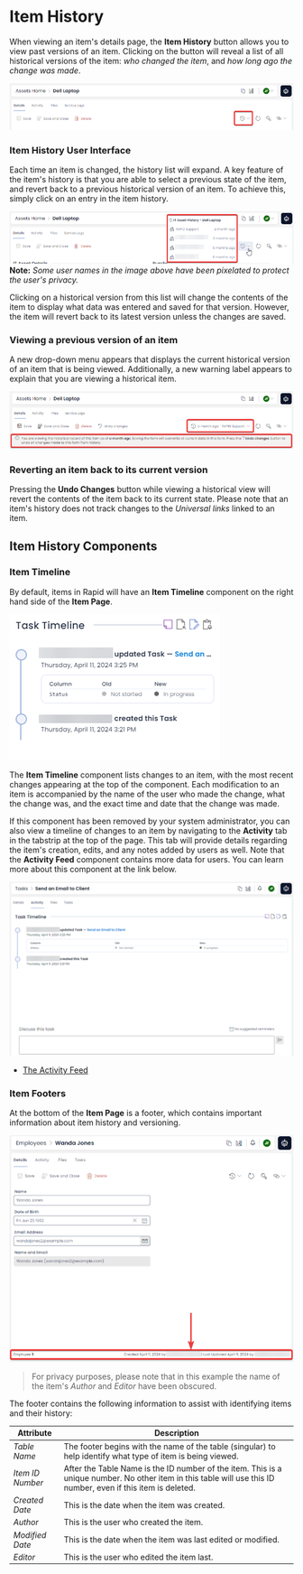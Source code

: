 # Item History

When viewing an item's details page, the **Item History** button allows you to view past versions of an item. Clicking on the button will reveal a list of all historical versions of the item: *who changed the item*, and *how long ago the change was made*.

![A screenshot depicting the location of the "Item History" button in Rapid Standard. The button is found by opening an item's details page, and then pressing the button that resembles a clock being turned back.](<Item History Button Location.png>)

### Item History User Interface

Each time an item is changed, the history list will expand. A key feature of the item's history is that you are able to select a previous state of the item, and revert back to a previous historical version of an item. To achieve this, simply click on an entry in the item history.

![A screenshot depicting the item history list. The screenshot is annotated with a red box that highlights the different historical items that can be selected or clicked on. Some items have been pixelated to protect user privacy.](<Item History List.png>)
**Note:** *Some user names in the image above have been pixelated to protect the user's privacy.*

Clicking on a historical version from this list will change the contents of the item to display what data was entered and saved for that version. However, the item will revert back to its latest version unless the changes are saved.

### Viewing a previous version of an item

A new drop-down menu appears that displays the current historical version of an item that is being viewed. Additionally, a new warning label appears to explain that you are viewing a historical item.

![A screenshot that shows how an item's details page is displayed when viewing an item's history. A new dropdown menu explains what version is being viewed, and an information box explains how to undo any historical version changes, if desired. The screenshot is annotated with two red boxes that indicate these two sections of the details page.](<Item History Labels.png>)

### Reverting an item back to its current version

Pressing the **Undo Changes** button while viewing a historical view will revert the contents of the item back to its current state. Please note that an item's history does not track changes to the *Universal links* linked to an item.

## Item History Components

### Item Timeline

By default, items in Rapid will have an **Item Timeline** component on the right hand side of the **Item Page**.

![A screenshot that demonstrates how the Item Timeline appears. In this example, the timeline has two entries. The top entry states that the Status of the task was updated from "Note Started" to "In Progress". The lower entry states that the task was created. Both entries state the date and time for their respective entries.](<Items Timeline.png>)

The **Item Timeline** component lists changes to an item, with the most recent changes appearing at the top of the component. Each modification to an item is accompanied by the name of the user who made the change, what the change was, and the exact time and date that the change was made.

If this component has been removed by your system administrator, you can also view a timeline of changes to an item by navigating to the **Activity** tab in the tabstrip at the top of the page. This tab will provide details regarding the item's creation, edits, and any notes added by users as well. Note that the **Activity Feed** component contains more data for users. You can learn more about this component at the link below.

![A screenshot demonstrating the functionality of the Activity Feed. Its functionality is described in the section above. All changes are outlined for the user.](<Items Activity Tab.png>)

- [The Activity Feed](</docs/Rapid/2-User Manual/2-Explorer/3-Pages/2-Page Components/Activity Feed/Activity Feed.md>)

### Item Footers

At the bottom of the **Item Page** is a footer, which contains important information about item history and versioning.

![A screenshot that shows the location of the footer on an item page. The screenshot is annotated with a red box and arrow to highlight the footer's location. The footer in this example reads: "Employee 3" then a large gap followed by "Created April 11, 2024 by (censored) | Last Updated April 11, 2024 by (censored).](<Items Footer Location.png>)

> For privacy purposes, please note that in this example the name of the item's *Author* and *Editor* have been obscured.

The footer contains the following information to assist with identifying items and their history:

| Attribute | Description |
| --- | --- |
| *Table Name* | The footer begins with the name of the table (singular) to help identify what type of item is being viewed. |
| *Item ID Number* | After the Table Name is the ID number of the item. This is a unique number. No other item in this table will use this ID number, even if this item is deleted. |
| *Created Date* | This is the date when the item was created. |
| *Author* | This is the user who created the item. |
| *Modified Date* | This is the date when the item was last edited or modified. |
| *Editor* | This is the user who edited the item last.|

